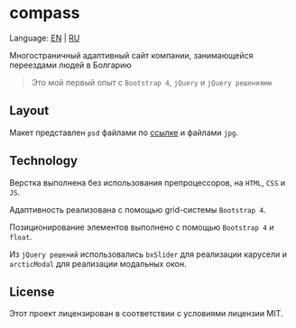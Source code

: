 # compass

Language: [EN](https://github.com/AntonGorban/compass/blob/master/README.md) | [RU](https://github.com/AntonGorban/compass/blob/master/README.RU.md)

Многостраничный адаптивный сайт компании, занимающейся переездами людей в Болгарию

> Это мой первый опыт с `Bootstrap 4`, `jQuery` и `jQuery решениями`

## Layout

Макет представлен `psd` файлами по [ссылке](https://drive.google.com/drive/folders/1PDs8-zxVlHbY_TZEx2VPRZ8NA1bAjARQ?usp=sharing) и файлами `jpg`.

## Technology

Верстка выполнена без использования препроцессоров, на `HTML`, `CSS` и `JS`.

Адаптивность реализована с помощью grid-системы `Bootstrap 4`.

Позиционирование элементов выполнено с помощью `Bootstrap 4` и `float`.

Из `jQuery решений` использовались `bxSlider` для реализации карусели и `arcticModal` для реализации модальных окон.

## License

Этот проект лицензирован в соответствии с условиями лицензии MIT.
